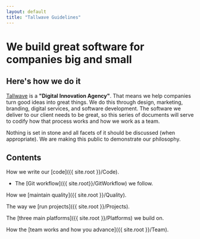 ```yaml
---
layout: default
title: "Tallwave Guidelines"
---
```


# We build great software for companies big and small

## Here's how we do it

[Tallwave](https://tallwave.com) is a **"Digital Innovation Agency"**. That means we help companies turn good ideas into great things. We do this through design, marketing, branding, digital services, and software development. The software we deliver to our client needs to be great, so this series of documents will serve to codify how that process works and how we work as a team.

Nothing is set in stone and all facets of it should be discussed (when appropriate). We are making this public to demonstrate our philosophy.

## Contents

How we write our [code]({{ site.root }}/Code).

* The [Git workflow]({{ site.root}}/GitWorkflow) we follow.

How we [maintain quality]({{ site.root }}/Quality).

The way we [run projects]({{ site.root }}/Projects).

The [three main platforms]({{ site.root }}/Platforms) we build on.

How the [team works and how you advance]({{ site.root }}/Team).
